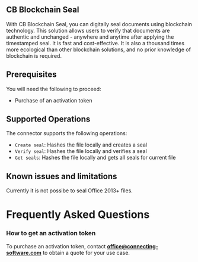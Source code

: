 ## CB Blockchain Seal
With CB Blockchain Seal, you can digitally seal documents using blockchain technology. This solution allows users to verify that documents are authentic and unchanged - anywhere and anytime after applying the timestamped seal. It is fast and cost-effective. It is also a thousand times more ecological than other blockchain solutions, and no prior knowledge of blockchain is required.


## Prerequisites
You will need the following to proceed:
* Purchase of an activation token

## Supported Operations
The connector supports the following operations:
* `Create seal`: Hashes the file locally and creates a seal
* `Verify seal`: Hashes the file locally and verifies a seal
* `Get seals`: Hashes the file locally and gets all seals for current file

## Known issues and limitations
Currently it is not possibe to seal Office 2013+ files. 

# Frequently Asked Questions

### How to get an activation token
To purchase an activation token, contact **office@connecting-software.com** to obtain a quote for your use case. 